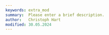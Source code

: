 ```yaml
---
keywords: extra_mod
summary:  Please enter a brief description.
author:   Christoph Hart
modified: 30.05.2024
---
```

